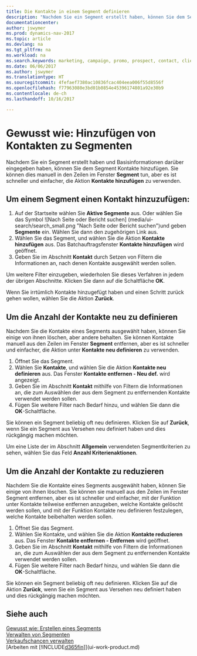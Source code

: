 ```yaml
---
title: Die Kontakte in einem Segment definieren
description: "Nachdem Sie ein Segment erstellt haben, können Sie dem Segment Kontakte zum Beispiel als Teil der bestimmte Kunden oder der Clients einer Werbekampagnezielgruppenadressierung hinzufügen."
documentationcenter: 
author: jswymer
ms.prod: dynamics-nav-2017
ms.topic: article
ms.devlang: na
ms.tgt_pltfrm: na
ms.workload: na
ms.search.keywords: marketing, campaign, promo, prospect, contact, client, customer
ms.date: 06/06/2017
ms.author: jswymer
ms.translationtype: HT
ms.sourcegitcommit: 4fefaef7380ac10836fcac404eea006f55d8556f
ms.openlocfilehash: f77963080e3bd01b0854e45396174801a92e30b9
ms.contentlocale: de-ch
ms.lasthandoff: 10/16/2017

---
```

# <a name="how-to-add-contacts-to-segments"></a>Gewusst wie: Hinzufügen von Kontakten zu Segmenten
Nachdem Sie ein Segment erstellt haben und Basisinformationen darüber eingegeben haben, können Sie dem Segment Kontakte hinzufügen. Sie können dies manuell in den Zeilen im Fenster **Segment** tun, aber es ist schneller und einfacher, die Aktion **Kontakte hinzufügen** zu verwenden.

## <a name="to-add-a-contact-to-a-segment"></a>Um einem Segment einen Kontakt hinzuzufügen:
1. Auf der Startseite wählen Sie **Aktive Segmente** aus. Oder wählen Sie das Symbol ![Nach Seite oder Bericht suchen] (media/ui-search/search_small.png "Nach Seite oder Bericht suchen")und geben **Segmente** ein. Wählen Sie dann den zugehörigen Link aus.  
2. Wählen Sie das Segment, und wählen Sie die Aktion **Kontakte hinzufügen** aus. Das Batchauftragsfenster **Kontakte hinzufügen** wird geöffnet.
3. Geben Sie im Abschnitt **Kontakt** durch Setzen von Filtern die Informationen an, nach denen Kontakte ausgewählt werden sollen.

Um weitere Filter einzugeben, wiederholen Sie dieses Verfahren in jedem der übrigen Abschnitte. Klicken Sie dann auf die Schaltfläche **OK**.

Wenn Sie irrtümlich Kontakte hinzugefügt haben und einen Schritt zurück gehen wollen, wählen Sie die Aktion **Zurück**.

## <a name="to-refine-the-number-of-contacts"></a>Um die Anzahl der Kontakte neu zu definieren
Nachdem Sie die Kontakte eines Segments ausgewählt haben, können Sie einige von ihnen löschen, aber andere behalten. Sie können Kontakte manuell aus den Zeilen im Fenster **Segment** entfernen, aber es ist schneller und einfacher, die Aktion unter **Kontakte neu definieren** zu verwenden.

1. Öffnet Sie das Segment.
2. Wählen Sie **Kontakte**, und wählen Sie die Aktion **Kontakte neu definieren** aus. Das Fenster **Kontakte entfernen - Neu def.** wird angezeigt.
3. Geben Sie im Abschnitt **Kontakt** mithilfe von Filtern die Informationen an, die zum Auswählen der aus dem Segment zu entfernenden Kontakte verwendet werden sollen.
4. Fügen Sie weitere Filter nach Bedarf hinzu, und wählen Sie dann die **OK**-Schaltfläche.

Sie können ein Segment beliebig oft neu definieren. Klicken Sie auf **Zurück**, wenn Sie ein Segment aus Versehen neu definiert haben und dies rückgängig machen möchten.

Um eine Liste der im Abschnitt **Allgemein** verwendeten Segmentkriterien zu sehen, wählen Sie das Feld **Anzahl Kriterienaktionen**.

## <a name="to-reduce-the-number-of-contacts"></a>Um die Anzahl der Kontakte zu reduzieren
Nachdem Sie die Kontakte eines Segments ausgewählt haben, können Sie einige von ihnen löschen. Sie können sie manuell aus den Zeilen im Fenster Segment entfernen, aber es ist schneller und einfacher, mit der Funktion unter Kontakte teilweise entfernen anzugeben, welche Kontakte gelöscht werden sollen, und mit der Funktion Kontakte neu definieren festzulegen, welche Kontakte beibehalten werden sollen.

1. Öffnet Sie das Segment.
2. Wählen Sie Kontakte, und wählen Sie die Aktion **Kontakte reduzieren** aus. Das Fenster **Kontakte entfernen - Entfernen** wird geöffnet.
3. Geben Sie im Abschnitt **Kontakt** mithilfe von Filtern die Informationen an, die zum Auswählen der aus dem Segment zu entfernenden Kontakte verwendet werden sollen.
4. Fügen Sie weitere Filter nach Bedarf hinzu, und wählen Sie dann die **OK**-Schaltfläche.

Sie können ein Segment beliebig oft neu definieren. Klicken Sie auf die Aktion **Zurück**, wenn Sie ein Segment aus Versehen neu definiert haben und dies rückgängig machen möchten.

## <a name="see-also"></a>Siehe auch
[Gewusst wie: Erstellen eines Segments](marketing-how-create-segment.md)   
[Verwalten von Segmenten](marketing-segments.md)  
[Verkaufschancen verwalten](marketing-manage-sales-opportunities.md)  
[Arbeiten mit [!INCLUDE[d365fin](includes/d365fin_md.md)]](ui-work-product.md)  

